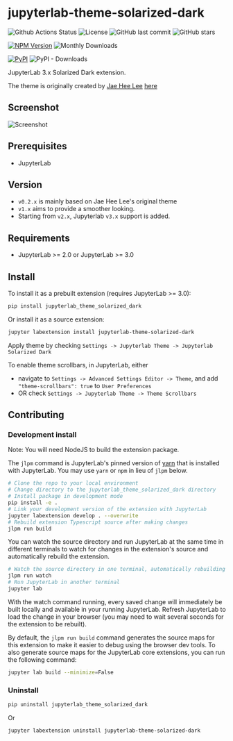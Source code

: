 # jupyterlab-theme-solarized-dark

![Github Actions Status](https://github.com/AllanChain/jupyterlab-theme-solarized-dark/workflows/Build/badge.svg)
![License](https://img.shields.io/github/license/AllanChain/jupyterlab-theme-solarized-dark.svg)
![GitHub last commit](https://img.shields.io/github/last-commit/AllanChain/jupyterlab-theme-solarized-dark)
![GitHub stars](https://img.shields.io/github/stars/AllanChain/jupyterlab-theme-solarized-dark)

[![NPM Version](https://img.shields.io/npm/v/jupyterlab-theme-solarized-dark.svg)](https://npmjs.org/package/jupyterlab-theme-solarized-dark)
![Monthly Downloads](https://img.shields.io/npm/dm/jupyterlab-theme-solarized-dark.svg?label=npm%20downloads)

[![PyPI](https://img.shields.io/pypi/v/jupyterlab_theme_solarized_dark)](https://pypi.org/project/jupyterlab-theme-solarized-dark/)
![PyPI - Downloads](https://img.shields.io/pypi/dm/jupyterlab_theme_solarized_dark?label=pypi%20downloads)

JupyterLab 3.x Solarized Dark extension.

The theme is originally created by [Jae Hee Lee](http://jaeheelee.info/) [here](https://gist.github.com/dschaehi/ff6d30e6779a683053a1f078af178cdb)

## Screenshot

![Screenshot](https://user-images.githubusercontent.com/36528777/79721723-6927f680-8315-11ea-8a5b-e2c298eeed09.png)

## Prerequisites

* JupyterLab

## Version

- `v0.2.x` is mainly based on Jae Hee Lee's original theme
- `v1.x` aims to provide a smoother looking.
- Starting from `v2.x`, Jupyterlab `v3.x` support is added.

## Requirements

* JupyterLab >= 2.0 or JupyterLab >= 3.0

## Install

To install it as a prebuilt extension (requires JupyterLab >= 3.0):

```bash
pip install jupyterlab_theme_solarized_dark
```

Or install it as a source extension:

```bash
jupyter labextension install jupyterlab-theme-solarized-dark
```

Apply theme by checking `Settings -> Jupyterlab Theme -> Jupyterlab Solarized Dark`

To enable theme scrollbars, in JupyterLab, either

- navigate to `Settings -> Advanced Settings Editor -> Theme`, and add `"theme-scrollbars": true` to `User Preferences`
- OR check `Settings -> Jupyterlab Theme -> Theme Scrollbars`

## Contributing

### Development install

Note: You will need NodeJS to build the extension package.

The `jlpm` command is JupyterLab's pinned version of
[yarn](https://yarnpkg.com/) that is installed with JupyterLab. You may use
`yarn` or `npm` in lieu of `jlpm` below.

```bash
# Clone the repo to your local environment
# Change directory to the jupyterlab_theme_solarized_dark directory
# Install package in development mode
pip install -e .
# Link your development version of the extension with JupyterLab
jupyter labextension develop . --overwrite
# Rebuild extension Typescript source after making changes
jlpm run build
```

You can watch the source directory and run JupyterLab at the same time in different terminals to watch for changes in the extension's source and automatically rebuild the extension.

```bash
# Watch the source directory in one terminal, automatically rebuilding when needed
jlpm run watch
# Run JupyterLab in another terminal
jupyter lab
```

With the watch command running, every saved change will immediately be built locally and available in your running JupyterLab. Refresh JupyterLab to load the change in your browser (you may need to wait several seconds for the extension to be rebuilt).

By default, the `jlpm run build` command generates the source maps for this extension to make it easier to debug using the browser dev tools. To also generate source maps for the JupyterLab core extensions, you can run the following command:

```bash
jupyter lab build --minimize=False
```

### Uninstall

```bash
pip uninstall jupyterlab_theme_solarized_dark
```

Or

```bash
jupyter labextension uninstall jupyterlab-theme-solarized-dark
```
